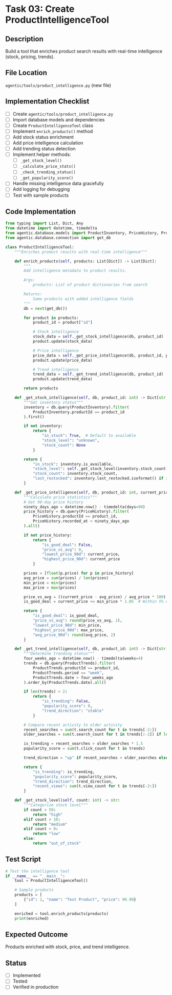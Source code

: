 # Task 03: Create ProductIntelligenceTool

## Description
Build a tool that enriches product search results with real-time intelligence (stock, pricing, trends).

## File Location
`agentic/tools/product_intelligence.py` (new file)

## Implementation Checklist

- [ ] Create `agentic/tools/product_intelligence.py`
- [ ] Import database models and dependencies
- [ ] Create `ProductIntelligenceTool` class
- [ ] Implement `enrich_products()` method
- [ ] Add stock status enrichment
- [ ] Add price intelligence calculation
- [ ] Add trending status detection
- [ ] Implement helper methods:
  - [ ] `_get_stock_level()`
  - [ ] `_calculate_price_stats()`
  - [ ] `_check_trending_status()`
  - [ ] `_get_popularity_score()`
- [ ] Handle missing intelligence data gracefully
- [ ] Add logging for debugging
- [ ] Test with sample products

## Code Implementation
```python
from typing import List, Dict, Any
from datetime import datetime, timedelta
from agentic.database.models import ProductInventory, PriceHistory, ProductTrends
from agentic.database.connection import get_db

class ProductIntelligenceTool:
    """Enriches product results with real-time intelligence"""

    def enrich_products(self, products: List[Dict]) -> List[Dict]:
        """
        Add intelligence metadata to product results.

        Args:
            products: List of product dictionaries from search

        Returns:
            Same products with added intelligence fields
        """
        db = next(get_db())

        for product in products:
            product_id = product["id"]

            # Stock intelligence
            stock_data = self._get_stock_intelligence(db, product_id)
            product.update(stock_data)

            # Price intelligence
            price_data = self._get_price_intelligence(db, product_id, product["price"])
            product.update(price_data)

            # Trend intelligence
            trend_data = self._get_trend_intelligence(db, product_id)
            product.update(trend_data)

        return products

    def _get_stock_intelligence(self, db, product_id: int) -> Dict[str, Any]:
        """Get inventory status"""
        inventory = db.query(ProductInventory).filter(
            ProductInventory.productId == product_id
        ).first()

        if not inventory:
            return {
                "in_stock": True,  # Default to available
                "stock_level": "unknown",
                "stock_count": None
            }

        return {
            "in_stock": inventory.is_available,
            "stock_level": self._get_stock_level(inventory.stock_count),
            "stock_count": inventory.stock_count,
            "last_restocked": inventory.last_restocked.isoformat() if inventory.last_restocked else None
        }

    def _get_price_intelligence(self, db, product_id: int, current_price: float) -> Dict[str, Any]:
        """Calculate price statistics"""
        # Get 90-day price history
        ninety_days_ago = datetime.now() - timedelta(days=90)
        price_history = db.query(PriceHistory).filter(
            PriceHistory.productId == product_id,
            PriceHistory.recorded_at > ninety_days_ago
        ).all()

        if not price_history:
            return {
                "is_good_deal": False,
                "price_vs_avg": 0,
                "lowest_price_90d": current_price,
                "highest_price_90d": current_price
            }

        prices = [float(p.price) for p in price_history]
        avg_price = sum(prices) / len(prices)
        min_price = min(prices)
        max_price = max(prices)

        price_vs_avg = ((current_price - avg_price) / avg_price * 100) if avg_price > 0 else 0
        is_good_deal = current_price <= min_price * 1.05  # Within 5% of lowest

        return {
            "is_good_deal": is_good_deal,
            "price_vs_avg": round(price_vs_avg, 1),
            "lowest_price_90d": min_price,
            "highest_price_90d": max_price,
            "avg_price_90d": round(avg_price, 2)
        }

    def _get_trend_intelligence(self, db, product_id: int) -> Dict[str, Any]:
        """Determine trending status"""
        four_weeks_ago = datetime.now() - timedelta(weeks=4)
        trends = db.query(ProductTrends).filter(
            ProductTrends.productId == product_id,
            ProductTrends.period == "week",
            ProductTrends.date > four_weeks_ago
        ).order_by(ProductTrends.date).all()

        if len(trends) < 2:
            return {
                "is_trending": False,
                "popularity_score": 0,
                "trend_direction": "stable"
            }

        # Compare recent activity to older activity
        recent_searches = sum(t.search_count for t in trends[-2:])
        older_searches = sum(t.search_count for t in trends[:-2]) if len(trends) > 2 else 1

        is_trending = recent_searches > older_searches * 1.5
        popularity_score = sum(t.click_count for t in trends)

        trend_direction = "up" if recent_searches > older_searches else "down" if recent_searches < older_searches else "stable"

        return {
            "is_trending": is_trending,
            "popularity_score": popularity_score,
            "trend_direction": trend_direction,
            "recent_views": sum(t.view_count for t in trends[-2:])
        }

    def _get_stock_level(self, count: int) -> str:
        """Categorize stock level"""
        if count > 50:
            return "high"
        elif count > 10:
            return "medium"
        elif count > 0:
            return "low"
        else:
            return "out_of_stock"
```

## Test Script
```python
# Test the intelligence tool
if __name__ == "__main__":
    tool = ProductIntelligenceTool()

    # Sample products
    products = [
        {"id": 1, "name": "Test Product", "price": 99.99}
    ]

    enriched = tool.enrich_products(products)
    print(enriched)
```

## Expected Outcome
Products enriched with stock, price, and trend intelligence.

## Status
- [ ] Implemented
- [ ] Tested
- [ ] Verified in production
